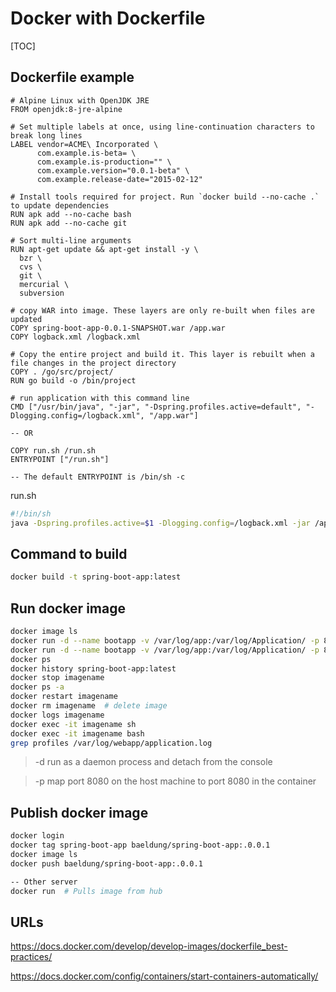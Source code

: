 # Docker with Dockerfile

[TOC]

## Dockerfile example
```
# Alpine Linux with OpenJDK JRE
FROM openjdk:8-jre-alpine

# Set multiple labels at once, using line-continuation characters to break long lines
LABEL vendor=ACME\ Incorporated \
      com.example.is-beta= \
      com.example.is-production="" \
      com.example.version="0.0.1-beta" \
      com.example.release-date="2015-02-12"
      
# Install tools required for project. Run `docker build --no-cache .` to update dependencies
RUN apk add --no-cache bash
RUN apk add --no-cache git

# Sort multi-line arguments
RUN apt-get update && apt-get install -y \
  bzr \
  cvs \
  git \
  mercurial \
  subversion

# copy WAR into image. These layers are only re-built when files are updated
COPY spring-boot-app-0.0.1-SNAPSHOT.war /app.war 
COPY logback.xml /logback.xml

# Copy the entire project and build it. This layer is rebuilt when a file changes in the project directory
COPY . /go/src/project/
RUN go build -o /bin/project

# run application with this command line 
CMD ["/usr/bin/java", "-jar", "-Dspring.profiles.active=default", "-Dlogging.config=/logback.xml", "/app.war"]

-- OR

COPY run.sh /run.sh
ENTRYPOINT ["/run.sh"]

-- The default ENTRYPOINT is /bin/sh -c
```

run.sh
```bash
#!/bin/sh
java -Dspring.profiles.active=$1 -Dlogging.config=/logback.xml -jar /app.war
```

## Command to build

```bash
docker build -t spring-boot-app:latest
```

## Run docker image
```bash
docker image ls
docker run -d --name bootapp -v /var/log/app:/var/log/Application/ -p 8080:8080 spring-boot-app:latest
docker run -d --name bootapp -v /var/log/app:/var/log/Application/ -p 8080:8080 spring-boot-app:latest dev  # with run.sh
docker ps
docker history spring-boot-app:latest
docker stop imagename
docker ps -a
docker restart imagename
docker rm imagename  # delete image
docker logs imagename
docker exec -it imagename sh
docker exec -it imagename bash
grep profiles /var/log/webapp/application.log
```
> -d run as a daemon process and detach from the console

> -p map port 8080 on the host machine to port 8080 in the container

## Publish docker image
```bash
docker login
docker tag spring-boot-app baeldung/spring-boot-app:.0.0.1
docker image ls
docker push baeldung/spring-boot-app:.0.0.1

-- Other server
docker run  # Pulls image from hub
```

## URLs

https://docs.docker.com/develop/develop-images/dockerfile_best-practices/

https://docs.docker.com/config/containers/start-containers-automatically/
